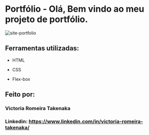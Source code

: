 # Portfólio - Olá, Bem vindo ao meu projeto de portfólio.

![site-portfolio](https://user-images.githubusercontent.com/109854841/235359258-5ef8b042-3a90-429a-ac0b-c26853e13d6a.PNG)

## Ferramentas utilizadas:

* HTML

* CSS

* Flex-box

## Feito por:

### Victoria Romeira Takenaka

### Linkedin: https://www.linkedin.com/in/victoria-romeira-takenaka/
